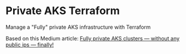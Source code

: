 # Private AKS Terraform
Manage a "Fully" private AKS infrastructure with Terraform

Based on this Medium article: [Fully private AKS clusters — without any public ips — finally!](https://medium.com/@denniszielke/fully-private-aks-clusters-without-any-public-ips-finally-7f5688411184)
